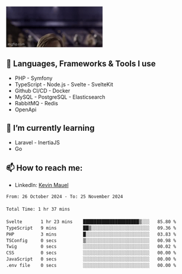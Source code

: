 ![Hello there!](banner.gif)

## 🤖 Languages, Frameworks & Tools I use
- PHP - Symfony
- TypeScript - Node.js - Svelte - SvelteKit
- Github CI/CD - Docker
- MySQL - PostgreSQL - Elasticsearch
- RabbitMQ - Redis
- OpenApi 

## 🌱 I’m currently learning
- Laravel - InertiaJS
- Go

## 📫 How to reach me:
- LinkedIn: [Kevin Mauel](https://www.linkedin.com/in/kevin-mauel/)

<!--START_SECTION:waka-->

```txt
From: 26 October 2024 - To: 25 November 2024

Total Time: 1 hr 37 mins

Svelte       1 hr 23 mins    █████████████████████▒░░░   85.80 %
TypeScript   9 mins          ██▒░░░░░░░░░░░░░░░░░░░░░░   09.36 %
PHP          3 mins          █░░░░░░░░░░░░░░░░░░░░░░░░   03.83 %
TSConfig     0 secs          ▒░░░░░░░░░░░░░░░░░░░░░░░░   00.98 %
Twig         0 secs          ░░░░░░░░░░░░░░░░░░░░░░░░░   00.02 %
CSS          0 secs          ░░░░░░░░░░░░░░░░░░░░░░░░░   00.00 %
JavaScript   0 secs          ░░░░░░░░░░░░░░░░░░░░░░░░░   00.00 %
.env file    0 secs          ░░░░░░░░░░░░░░░░░░░░░░░░░   00.00 %
```

<!--END_SECTION:waka-->
